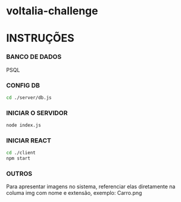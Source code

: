 # voltalia-challenge

# INSTRUÇÕES


### BANCO DE DADOS
PSQL

### CONFIG DB
```sh
cd ./server/db.js
``` 

### INICIAR O SERVIDOR
```sh
node index.js
``` 
### INICIAR REACT
```sh
cd ./client
npm start 
``` 

### OUTROS
Para apresentar imagens no sistema, referenciar elas diretamente na columa img com nome e extensão, exemplo: Carro.png

